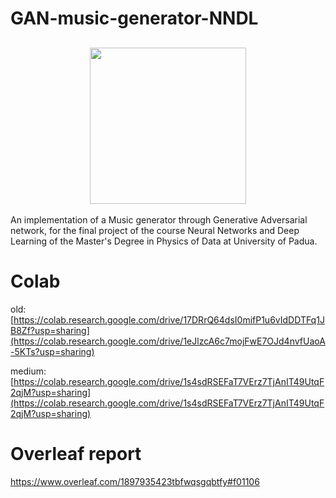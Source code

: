 # GAN-music-generator-NNDL


<h2 align="center">
  <img src="https://i.giphy.com/media/v1.Y2lkPTc5MGI3NjExdXYyeGl3MzR3aWJydjk4N3dhbXU4anViaXFvOTh4ODlxYjA1aHJ1eSZlcD12MV9pbnRlcm5hbF9naWZfYnlfaWQmY3Q9Zw/tqfS3mgQU28ko/giphy.gif", width="250">
</h2>


An implementation of a Music generator through Generative Adversarial network, for the final project of the course Neural Networks and Deep Learning of the Master's Degree in Physics of Data at University of Padua.    


# Colab
old: [https://colab.research.google.com/drive/17DRrQ64dsI0mifP1u6vIdDDTFq1JB8Zf?usp=sharing](https://colab.research.google.com/drive/1eJlzcA6c7mojFwE7OJd4nvfUaoA-5KTs?usp=sharing)    

medium: [https://colab.research.google.com/drive/1s4sdRSEFaT7VErz7TjAnIT49UtqF2qjM?usp=sharing](https://colab.research.google.com/drive/1s4sdRSEFaT7VErz7TjAnIT49UtqF2qjM?usp=sharing)

# Overleaf report
https://www.overleaf.com/1897935423tbfwqsgqbtfy#f01106
